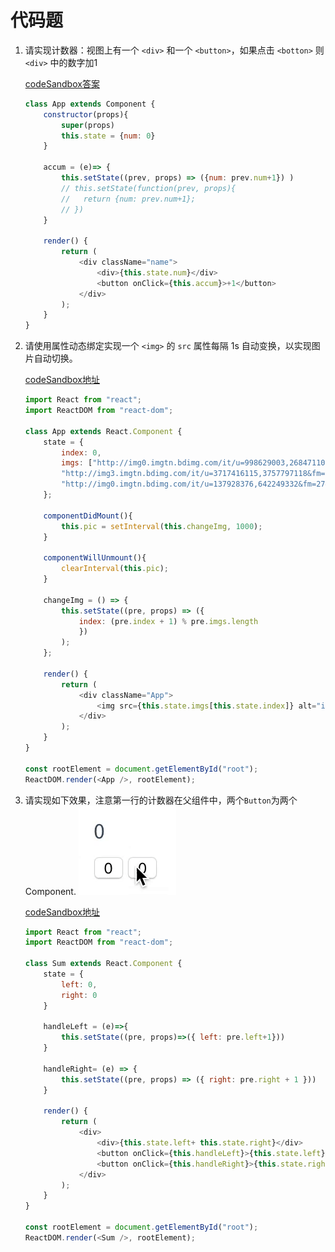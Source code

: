# 代码题

1. 请实现计数器：视图上有一个 `<div>` 和一个 `<button>`，如果点击 `<botton>` 则 `<div>` 中的数字加1

	[codeSandbox答案](https://codesandbox.io/s/rllvr5zrrn "codeSandbox答案")

	```javascript
	class App extends Component {
		constructor(props){
			super(props)
			this.state = {num: 0}
		}

		accum = (e)=> {
			this.setState((prev, props) => ({num: prev.num+1}) )
			// this.setState(function(prev, props){
			//   return {num: prev.num+1};
			// })
		}

		render() {
			return (
				<div className="name">
					<div>{this.state.num}</div>
					<button onClick={this.accum}>+1</button>
				</div>
			);
		}
	}
	```

2. 请使用属性动态绑定实现一个 `<img>` 的 `src` 属性每隔 1s 自动变换，以实现图片自动切换。

	[codeSandbox地址](https://codesandbox.io/s/qxovjq0l76 "codeSandbox地址")

	```javascript
	import React from "react";
	import ReactDOM from "react-dom";

	class App extends React.Component {
		state = {
			index: 0,
			imgs: ["http://img0.imgtn.bdimg.com/it/u=998629003,2684711033&fm=27&gp=0.jpg",
			"http://img3.imgtn.bdimg.com/it/u=3717416115,3757797118&fm=27&gp=0.jpg",
			"http://img0.imgtn.bdimg.com/it/u=137928376,642249332&fm=27&gp=0.jpg"]
		};

		componentDidMount(){
			this.pic = setInterval(this.changeImg, 1000);
		}
		
		componentWillUnmount(){
			clearInterval(this.pic);
		}

		changeImg = () => {
			this.setState((pre, props) => ({
				index: (pre.index + 1) % pre.imgs.length
				})
			);
		};

		render() {
			return (
				<div className="App">
					<img src={this.state.imgs[this.state.index]} alt="imgaes" />
				</div>
			);
		}
	}

	const rootElement = document.getElementById("root");
	ReactDOM.render(<App />, rootElement);
	```
	

3. 请实现如下效果，注意第一行的计数器在父组件中，两个`Button`为两个 Component. ![component-parent-child](./component-partent-child.gif)

	[codeSandbox地址](https://codesandbox.io/s/xl3qqx1pyp "codeSandbox地址")

	```javascript
	import React from "react";
	import ReactDOM from "react-dom";

	class Sum extends React.Component {
		state = {
			left: 0,
			right: 0
		}

		handleLeft = (e)=>{
			this.setState((pre, props)=>({ left: pre.left+1}))
		}

		handleRight= (e) => {
			this.setState((pre, props) => ({ right: pre.right + 1 }))
		}

		render() {
			return (
				<div>
					<div>{this.state.left+ this.state.right}</div>
					<button onClick={this.handleLeft}>{this.state.left}</button>
					<button onClick={this.handleRight}>{this.state.right}</button>
				</div>
			);
		}
	}

	const rootElement = document.getElementById("root");
	ReactDOM.render(<Sum />, rootElement);
	```

